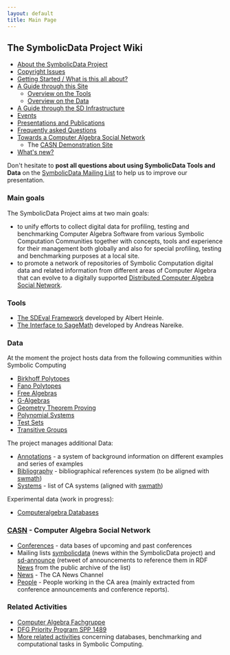 ```yaml
---
layout: default
title: Main Page
---
```


The SymbolicData Project Wiki
-----------------------------

-   [About the SymbolicData Project](About "wikilink")
-   [Copyright Issues](Copyrights "wikilink")
-   [Getting Started / What is this all about?](QuickStart "wikilink")
-   [A Guide through this Site](Guide "wikilink")
    -   [Overview on the Tools](Main_Page#tools "wikilink")
    -   [Overview on the Data](Main_Page#data "wikilink")
-   [A Guide through the SD Infrastructure](Resources "wikilink")
-   [Events](Events "wikilink")
-   [Presentations and Publications](Publications "wikilink")
-   [Frequently asked Questions](FAQ "wikilink")
-   [Towards a Computer Algebra Social Network](CASN "wikilink")
    -   The [CASN Demonstration Site](http://symbolicdata.org/info)
-   [What's new?](New "wikilink")

Don't hesitate to **post all questions about using SymbolicData Tools and Data** on the [SymbolicData Mailing List](https://groups.google.com/forum/?fromgroups#!forum/symbolicdata) to help us to improve our presentation.

### Main goals

The SymbolicData Project aims at two main goals:

-   to unify efforts to collect digital data for profiling, testing and benchmarking Computer Algebra Software from various Symbolic Computation Communities together with concepts, tools and experience for their management both globally and also for special profiling, testing and benchmarking purposes at a local site.
-   to promote a network of repositories of Symbolic Computation digital data and related information from different areas of Computer Algebra that can evolve to a digitally supported [Distributed Computer Algebra Social Network](CASN "wikilink").

### Tools

-   [The SDEval Framework](SDEval "wikilink") developed by Albert Heinle.
-   [The Interface to SageMath](Sage "wikilink") developed by Andreas Nareike.

### Data

At the moment the project hosts data from the following communities within Symbolic Computing

-   [Birkhoff Polytopes](BirkhoffPolytopes "wikilink")
-   [Fano Polytopes](FanoPolytopes "wikilink")
-   [Free Algebras](FreeAlgebras "wikilink")
-   [G-Algebras](GAlgebras "wikilink")
-   [Geometry Theorem Proving](Geo "wikilink")
-   [Polynomial Systems](PolynomialSystems "wikilink")
-   [Test Sets](TestSets "wikilink")
-   [Transitive Groups](TransitiveGroups "wikilink")

The project manages additional Data:

-   [Annotations](Annotations "wikilink") - a system of background information on different examples and series of examples
-   [Bibliography](Bibliography "wikilink") - bibliographical references system (to be aligned with [swmath](http://www.swmath.org))
-   [Systems](Systems "wikilink") - list of CA systems (aligned with [swmath](http://www.swmath.org))

Experimental data (work in progress):

-   [Computeralgebra Databases](CADatabases "wikilink")

### [CASN](CASN "wikilink") - Computer Algebra Social Network

-   [Conferences](Conferences "wikilink") - data bases of upcoming and past conferences
-   Mailing lists [symbolicdata](https://groups.google.com/group/symbolicdata) (news within the SymbolicData project) and [sd-announce](http://lists.informatik.uni-leipzig.de/mailman/listinfo/sd-announce) (retweet of announcements to reference them in RDF [News](News "wikilink") from the public archive of the list)
-   [News](News "wikilink") - The CA News Channel
-   [People](People "wikilink") - People working in the CA area (mainly extracted from conference announcements and conference reports).

### Related Activities

-   [Computer Algebra Fachgruppe](http://www.fachgruppe-computeralgebra.de)
-   [DFG Priority Program SPP 1489](http://www.computeralgebra.de)
-   [More related activities](RelatedActivities "wikilink") concerning databases, benchmarking and computational tasks in Symbolic Computing.

